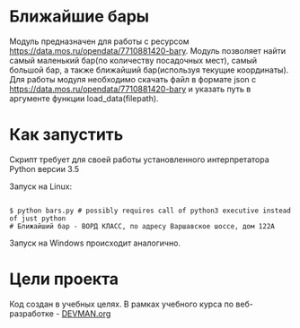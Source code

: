 # Ближайшие бары

Модуль предназначен для работы с ресурсом https://data.mos.ru/opendata/7710881420-bary.
Модуль позволяет найти самый маленький бар(по количеству посадочных мест), самый большой бар,
а также ближайший бар(используя текущие координаты).
Для работы модуля необходимо скачать файл в формате json c https://data.mos.ru/opendata/7710881420-bary
и указать путь в аргументе функции load_data(filepath).

# Как запустить

Скрипт требует для своей работы установленного интерпретатора Python версии 3.5

Запуск на Linux:

```#!bash

$ python bars.py # possibly requires call of python3 executive instead of just python
# Ближайший бар - ВОРД КЛАСС, по адресу Варшавское шоссе, дом 122А

```

Запуск на Windows происходит аналогично.

# Цели проекта

Код создан в учебных целях. В рамках учебного курса по веб-разработке - [DEVMAN.org](https://devman.org)
